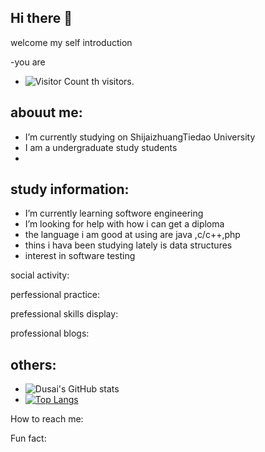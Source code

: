 ## Hi there 👋

welcome my self introduction

-you are 
- ![Visitor Count](https://profile-counter.glitch.me/moshao0912/count.svg)
th visitors.



abouut me:
-
- I’m currently studying on ShijaizhuangTiedao University
- I am  a undergraduate study students
- 
study information:
- 
- I’m currently learning softwore engineering
- I’m looking for help with how i can get a diploma
- the language i am good at using are java ,c/c++,php
- thins i hava been studying lately is data structures
- interest in software testing

social activity:

perfessional practice:


prefessional skills display:

professional blogs:


others:
- 
- ![Dusai's GitHub stats](https://github-readme-stats.vercel.app/api?username=moshao0912)
- [![Top Langs](https://github-readme-stats.vercel.app/api/top-langs/?username=moshao0912)](https://github.com/Christmas/github-readme-stats) 


How to reach me:


Fun fact:

